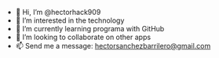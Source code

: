 - 👋 Hi, I’m @hectorhack909
- 👀 I’m interested in the technology
- 🌱 I’m currently learning programa with GitHub 
- 💞️ I’m looking to collaborate on other  apps
- 📫 Send me a message: hectorsanchezbarrilero@gmail.com

<!---
hectorhack909/hectorhack909 is a ✨ special ✨ repository because its `README.md` (this file) appears on your GitHub profile.
You can click the Preview link to take a look at your changes.
--->
